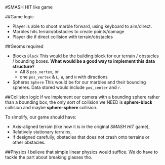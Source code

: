 #SMASH HIT like game

##Game logic
- Player is able to shoot marble forward, using keyboard to aim/direct.
- Marbles hits terrain/obstacles to create points/damage
- Player die if direct collision with terrain/obstacles

##Geoms required
- Blocks `Block`
  This would be the building block for our terrain / obstacles / bounding boxes.
  **What would be a good way to implement this data structure?**
  + All 8 `pos_vertex`, or
  + one `pos_vertex` & `L`, `W`, and `H` with directions 
- Spheres `Sphere`
  This would be for our marbles and their bounding spheres.
  Data stored would include `pos_center` and `r`.

##Collision logic
If we implement our camera with a bounding sphere rather than a bounding box, the only sort of collision we NEED is **sphere-block** collision and maybe **sphere-sphere** collision.

To simplify, our game should have:
- Axis-aligned terrain (like how it is in the original *SMASH HIT* game),
- Relatively stationary terrains,
- If designed carefully, obstacles that does not crash onto terrains or other obstacles.


##Physics
I believe that simple linear physics would suffice. We do have to tackle the part about breaking glasses tho.